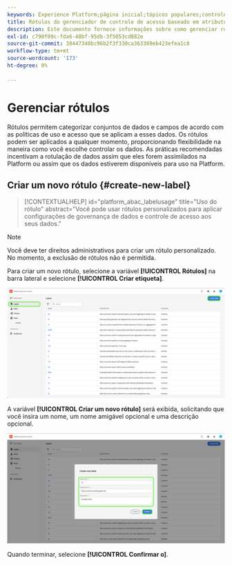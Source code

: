 ```yaml
---
keywords: Experience Platform;página inicial;tópicos populares;controle de acesso;controle de acesso baseado em atributos;ABAC
title: Rótulos do gerenciador de controle de acesso baseado em atributos
description: Este documento fornece informações sobre como gerenciar rótulos por meio da interface de Permissões na Adobe Experience Cloud
exl-id: c790f09c-fda6-48bf-95db-3f5053cd882e
source-git-commit: 38447348bc96b2f3f330ca363369eb423efea1c8
workflow-type: tm+mt
source-wordcount: '173'
ht-degree: 0%

---
```


# Gerenciar rótulos

Rótulos permitem categorizar conjuntos de dados e campos de acordo com as políticas de uso e acesso que se aplicam a esses dados. Os rótulos podem ser aplicados a qualquer momento, proporcionando flexibilidade na maneira como você escolhe controlar os dados. As práticas recomendadas incentivam a rotulação de dados assim que eles forem assimilados na Platform ou assim que os dados estiverem disponíveis para uso na Platform.

## Criar um novo rótulo {#create-new-label}

>[!CONTEXTUALHELP]
>id="platform_abac_labelusage"
>title="Uso do rótulo"
>abstract="Você pode usar rótulos personalizados para aplicar configurações de governança de dados e controle de acesso aos seus dados."

>[!NOTE]
>
>Você deve ter direitos administrativos para criar um rótulo personalizado. No momento, a exclusão de rótulos não é permitida.

Para criar um novo rótulo, selecione a variável **[!UICONTROL Rótulos]** na barra lateral e selecione **[!UICONTROL Criar etiqueta]**.

![flac-new-label](../../images/flac-ui/create-label.png)

A variável **[!UICONTROL Criar um novo rótulo]** será exibida, solicitando que você insira um nome, um nome amigável opcional e uma descrição opcional.

![new-label-info](../../images/flac-ui/new-label-info.png)

Quando terminar, selecione **[!UICONTROL Confirmar o]**.
